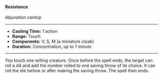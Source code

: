 #### Resistance
*Abjuration cantrip*
___
- **Casting Time:** 1 action
- **Range:** Touch
- **Components:** V, S, M (a miniature cloak)
- **Duration:** Concentration, up to 1 minute
---
You touch one willing creature. Once before the spell ends, the target can roll a d4 and add the number rolled to one saving throw of its choice. It can roll the die before or after making the saving throw. The spell then ends.